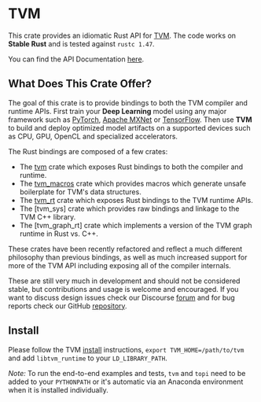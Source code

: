 <!--- Licensed to the Apache Software Foundation (ASF) under one -->
<!--- or more contributor license agreements.  See the NOTICE file -->
<!--- distributed with this work for additional information -->
<!--- regarding copyright ownership.  The ASF licenses this file -->
<!--- to you under the Apache License, Version 2.0 (the -->
<!--- "License"); you may not use this file except in compliance -->
<!--- with the License.  You may obtain a copy of the License at -->

<!---   http://www.apache.org/licenses/LICENSE-2.0 -->

<!--- Unless required by applicable law or agreed to in writing, -->
<!--- software distributed under the License is distributed on an -->
<!--- "AS IS" BASIS, WITHOUT WARRANTIES OR CONDITIONS OF ANY -->
<!--- KIND, either express or implied.  See the License for the -->
<!--- specific language governing permissions and limitations -->
<!--- under the License. -->

# TVM

This crate provides an idiomatic Rust API for [TVM](https://github.com/apache/tvm).
The code works on **Stable Rust** and is tested against `rustc 1.47`.

You can find the API Documentation [here](https://tvm.apache.org/docs/api/rust/tvm/index.html).

## What Does This Crate Offer?

The goal of this crate is to provide bindings to both the TVM compiler and runtime
APIs. First train your **Deep Learning** model using any major framework such as
[PyTorch](https://pytorch.org/), [Apache MXNet](https://mxnet.apache.org/) or [TensorFlow](https://www.tensorflow.org/).
Then use **TVM** to build and deploy optimized model artifacts on a supported devices such as CPU, GPU, OpenCL and specialized accelerators.

The Rust bindings are composed of a few crates:
- The [tvm](https://tvm.apache.org/docs/api/rust/tvm/index.html) crate which exposes Rust bindings to
  both the compiler and runtime.
- The [tvm_macros](https://tvm.apache.org/docs/api/rust/tvm/index.html) crate which provides macros
  which generate unsafe boilerplate for TVM's data structures.
- The [tvm_rt](https://tvm.apache.org/docs/api/rust/tvm_rt/index.html) crate which exposes Rust
  bindings to the TVM runtime APIs.
- The [tvm_sys] crate which provides raw bindings and linkage to the TVM C++ library.
- The [tvm_graph_rt] crate which implements a version of the TVM graph runtime in Rust vs. C++.

These crates have been recently refactored and reflect a much different philosophy than
previous bindings, as well as much increased support for more of the TVM API including
exposing all of the compiler internals.

These are still very much in development and should not be considered stable, but contributions
and usage is welcome and encouraged. If you want to discuss design issues check our Discourse
[forum](https://discuss.tvm.ai) and for bug reports check our GitHub [repository](https://github.com/apache/tvm).

## Install

Please follow the TVM [install](https://tvm.apache.org/docs/install/index.html) instructions, `export TVM_HOME=/path/to/tvm` and add `libtvm_runtime` to your `LD_LIBRARY_PATH`.

*Note:* To run the end-to-end examples and tests, `tvm` and `topi` need to be added to your `PYTHONPATH` or it's automatic via an Anaconda environment when it is installed individually.

